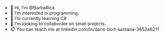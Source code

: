 - 👋 Hi, I’m @BarbaRick
- 👀 I’m interested in programming.
- 🌱 I’m currently learning C#
- 💞️ I’m looking to collaborate on small projects.
- 📫 You can reach me at linkedin.com/in/daris-bort-santana-3652a6211

<!---
BarbaRick/BarbaRick is a ✨ special ✨ repository because its `README.md` (this file) appears on your GitHub profile.
You can click the Preview link to take a look at your changes.
--->
